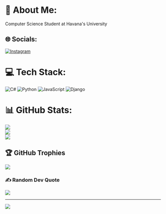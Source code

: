 # 💫 About Me:
Computer Science Student at Havana's University


## 🌐 Socials:
[![Instagram](https://img.shields.io/badge/Instagram-%23E4405F.svg?logo=Instagram&logoColor=white)](https://instagram.com/jean_mm.10) 

# 💻 Tech Stack:
![C#](https://img.shields.io/badge/c%23-%23239120.svg?style=for-the-badge&logo=csharp&logoColor=white) ![Python](https://img.shields.io/badge/python-3670A0?style=for-the-badge&logo=python&logoColor=ffdd54) ![JavaScript](https://img.shields.io/badge/javascript-%23323330.svg?style=for-the-badge&logo=javascript&logoColor=%23F7DF1E) ![Django](https://img.shields.io/badge/django-%23092E20.svg?style=for-the-badge&logo=django&logoColor=white)
# 📊 GitHub Stats:
![](https://github-readme-stats.vercel.app/api?username=Jean1408Man&theme=codeSTACKr&hide_border=false&include_all_commits=true&count_private=true)<br/>
![](https://github-readme-streak-stats.herokuapp.com/?user=Jean1408Man&theme=codeSTACKr&hide_border=false)<br/>
![](https://github-readme-stats.vercel.app/api/top-langs/?username=Jean1408Man&theme=codeSTACKr&hide_border=false&include_all_commits=true&count_private=true&layout=compact)

## 🏆 GitHub Trophies
![](https://github-profile-trophy.vercel.app/?username=Jean1408Man&theme=radical&no-frame=false&no-bg=true&margin-w=4)

### ✍️ Random Dev Quote
![](https://quotes-github-readme.vercel.app/api?type=horizontal&theme=radical)

---
[![](https://visitcount.itsvg.in/api?id=Jean1408Man&icon=0&color=0)](https://visitcount.itsvg.in)

<!-- Proudly created with GPRM ( https://gprm.itsvg.in ) -->
<!---
Jean1408Man/Jean1408Man is a ✨ special ✨ repository because its `README.md` (this file) appears on your GitHub profile.
You can click the Preview link to take a look at your changes.
--->
